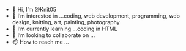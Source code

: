 - 👋 Hi, I’m @Knit05
- 👀 I’m interested in ...coding, web development, programming, web design, knitting, art, painting, photography
- 🌱 I’m currently learning ...coding in HTML
- 💞️ I’m looking to collaborate on ...
- 📫 How to reach me ...

<!---
Knit05/Knit05 is a ✨ special ✨ repository because its `README.md` (this file) appears on your GitHub profile.
You can click the Preview link to take a look at your changes.
--->
